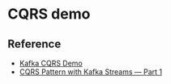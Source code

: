 CQRS demo
=========


Reference
---------

* [Kafka CQRS Demo](https://github.com/mrwersa/kafka-cqrs-demo)
* [CQRS Pattern with Kafka Streams — Part 1](https://mrwersa.medium.com/cqrs-pattern-with-kafka-streams-part-1-112f381e9b98)
